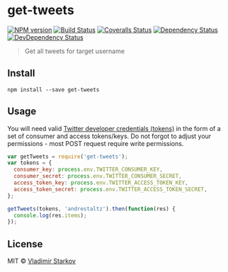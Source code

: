 # get-tweets

[![NPM version][npm-image]][npm-url]
[![Build Status][travis-image]][travis-url]
[![Coveralls Status][coveralls-image]][coveralls-url]
[![Dependency Status][depstat-image]][depstat-url]
[![DevDependency Status][depstat-dev-image]][depstat-dev-url]

> Get all tweets for target username

## Install

    npm install --save get-tweets

## Usage

You will need valid [Twitter developer credentials (tokens)][tokens]
in the form of a set of consumer and access tokens/keys. Do not forgot
to adjust your permissions - most POST request require write permissions.

[tokens]: https://apps.twitter.com/

```js
var getTweets = require('get-tweets');
var tokens = {
  consumer_key: process.env.TWITTER_CONSUMER_KEY,
  consumer_secret: process.env.TWITTER_CONSUMER_SECRET,
  access_token_key: process.env.TWITTER_ACCESS_TOKEN_KEY,
  access_token_secret: process.env.TWITTER_ACCESS_TOKEN_SECRET,
};

getTweets(tokens, 'andrestaltz').then(function(res) {
  console.log(res.items);
});
```

## License

MIT © [Vladimir Starkov](https://iamstarkov.com/)

[npm-url]: https://npmjs.org/package/get-tweets
[npm-image]: https://img.shields.io/npm/v/get-tweets.svg

[travis-url]: https://travis-ci.org/iamstarkov/get-tweets
[travis-image]: https://img.shields.io/travis/iamstarkov/get-tweets.svg

[coveralls-url]: https://coveralls.io/r/iamstarkov/get-tweets
[coveralls-image]: https://img.shields.io/coveralls/iamstarkov/get-tweets.svg

[depstat-url]: https://david-dm.org/iamstarkov/get-tweets
[depstat-image]: https://david-dm.org/iamstarkov/get-tweets.svg

[depstat-dev-url]: https://david-dm.org/iamstarkov/get-tweets
[depstat-dev-image]: https://david-dm.org/iamstarkov/get-tweets/dev-status.svg
